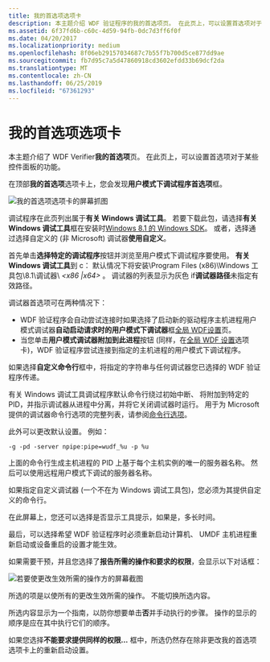 ```yaml
---
title: 我的首选项选项卡
description: 本主题介绍 WDF 验证程序的我的首选项页。 在此页上，可以设置首选项对于某些控件面板的功能。
ms.assetid: 6f37fd6b-c60c-4d59-94fb-0dc7d3ff6f0f
ms.date: 04/20/2017
ms.localizationpriority: medium
ms.openlocfilehash: 8f06eb29157034687c7b55f7b700d5ce877dd9ae
ms.sourcegitcommit: fb7d95c7a5d47860918cd3602efdd33b69dcf2da
ms.translationtype: MT
ms.contentlocale: zh-CN
ms.lasthandoff: 06/25/2019
ms.locfileid: "67361293"
---
```

# <a name="my-preferences-tab"></a>我的首选项选项卡


本主题介绍了 WDF Verifier**我的首选项**页。 在此页上，可以设置首选项对于某些控件面板的功能。

在顶部**我的首选项**选项卡上，您会发现**用户模式下调试程序首选项**框。

![我的首选项选项卡的屏幕抓图](images/wdfverifier-tab5.png)

调试程序在此页列出属于**有关 Windows 调试工具**。 若要下载此包，请选择**有关 Windows 调试工具**框在安装时[Windows 8.1 的 Windows SDK](https://go.microsoft.com/fwlink/p/?LinkId=733744)。 或者，选择通过选择自定义的 (非 Microsoft) 调试器**使用自定义**。

首先单击**选择特定的调试程序**按钮并浏览至用户模式下调试程序要使用。 **有关 Windows 调试工具**到 c： 默认情况下将安装\\Program Files (x86)\\Windows 工具包\\8.1\\调试器\\ *&lt;x86 |x64&gt;* 。 调试器的列表显示为灰色 if**调试器路径**未指定有效路径。

调试器首选项可在两种情况下：

-   WDF 验证程序会自动尝试连接时如果选择了启动新的驱动程序主机进程用户模式调试器**自动启动请求时的用户模式下调试器**框[全局 WDF设置](global-wdf-settings-tab.md)页。
-   当您单击**用户模式调试器附加到此进程**按钮 (同样，在[全局 WDF 设置](global-wdf-settings-tab.md)选项卡)，WDF 验证程序尝试连接到指定的主机进程的用户模式下调试程序。

如果选择**自定义命令行**框中，将指定的字符串与任何调试器您已选择的 WDF 验证程序传递。

有关 Windows 调试工具调试程序默认命令行绕过初始中断、 将附加到特定的 PID，并指示调试器从进程中分离，并将它关闭调试器时运行。 用于为 Microsoft 提供的调试器命令行选项的完整列表，请参阅[命令行选项](https://docs.microsoft.com/windows-hardware/drivers/debugger/command-line-options)。

此外可以更改默认设置。 例如：

```
-g -pd -server npipe:pipe=wudf_%u -p %u
```

上面的命令行生成主机进程的 PID 上基于每个主机实例的唯一的服务器名称。 然后可以使用远程用户模式下调试的服务器名称。

如果指定自定义调试器 (一个不在为 Windows 调试工具包)，您必须为其提供自定义的命令行。

在此屏幕上，您还可以选择是否显示工具提示，如果是，多长时间。

最后，可以选择希望 WDF 验证程序时必须重新启动计算机、 UMDF 主机进程重新启动或设备重启的设置才能生效。

如果需要干预，并且您选择了**报告所需的操作和要求的权限**，会显示以下对话框：

![若要使更改生效所需的操作方的屏幕截图](images/wdfverifier-reboot-dialog.png)

所选的项是以使所有的更改生效所需的操作。 不能切换所选内容。

所选内容显示为一个指南，以防你想要单击**否**并手动执行的步骤。 操作的显示的顺序是应在其中执行它们的顺序。

如果您选择**不能要求提供同样的权限...** 框中，所选仍然存在除非更改我的首选项选项卡上的重新启动设置。

 

 





